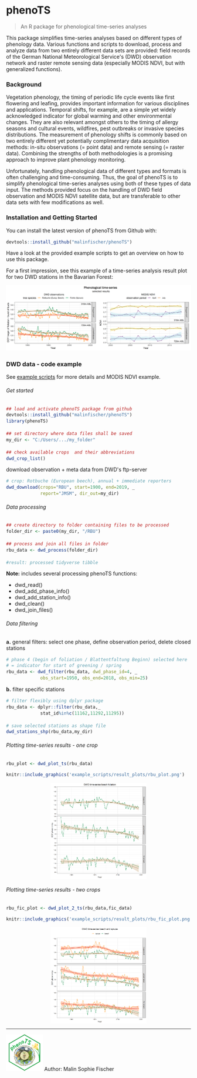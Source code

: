 
<!-- README.md is generated from README.Rmd. Please edit that file -->
phenoTS
=======

> An R package for phenological time-series analyses

This package simplifies time-series analyses based on different types of phenology data. Various functions and scripts to download, process and analyze data from two entirely different data sets are provided: field records of the German National Meteorological Service's (DWD) observation network and raster remote sensing data (especially MODIS NDVI, but with generalized functions).

### Background

Vegetation phenology, the timing of periodic life cycle events like first flowering and leafing, provides important information for various disciplines and applications. Temporal shifts, for example, are a simple yet widely acknowledged indicator for global warming and other environmental changes. They are also relevant amongst others to the timing of allergy seasons and cultural events, wildfires, pest outbreaks or invasive species distributions.
The measurement of phenology shifts is commonly based on two entirely different yet potentially complimentary data acquisition methods: in-situ observations (= point data) and remote sensing (= raster data). Combining the strengths of both methodologies is a promising approach to improve plant phenology monitoring.

Unfortunately, handling phenological data of different types and formats is often challenging and time-consuming. Thus, the goal of phenoTS is to simplify phenological time-series analyses using both of these types of data input. The methods provided focus on the handling of DWD field observation and MODIS NDVI satellite data, but are transferable to other data sets with few modifications as well.

### Installation and Getting Started

You can install the latest version of phenoTS from Github with:

``` r
devtools::install_github("malinfischer/phenoTS")
```

Have a look at the provided example scripts to get an overview on how to use this package.

For a first impression, see this example of a time-series analysis result plot for two DWD stations in the Bavarian Forest:

![phenoTS example](example_scripts/result_plots/dwd_modis_ex_results.png)

### DWD data - code example

See [example scripts](https://github.com/malinfischer/phenoTS/tree/master/example_scripts) for more details and MODIS NDVI example.

###### Get started

``` r
## load and activate phenoTS package from github
devtools::install_github("malinfischer/phenoTS")
library(phenoTS)

## set directory where data files shall be saved
my_dir <- "C:/Users/.../my_folder"

## check available crops  and their abbreviations
dwd_crop_list()
```

download observation + meta data from DWD's ftp-server

``` r
# crop: Rotbuche (European beech), annual + immediate reporters
dwd_download(crops="RBU", start=1900, end=2019, _
             report="JMSM", dir_out=my_dir)
```

###### Data processing

``` r
## create directory to folder containing files to be processed
folder_dir <- paste0(my_dir, "/RBU") 

## process and join all files in folder
rbu_data <- dwd_process(folder_dir)

#result: processed tidyverse tibble
```

**Note:** includes several processing phenoTS functions:

-   dwd\_read()
-   dwd\_add\_phase\_info()
-   dwd\_add\_station\_info()
-   dwd\_clean()
-   dwd\_join\_files()

###### Data filtering

**a.** general filters: select one phase, define observation period, delete closed stations

``` r
# phase 4 (begin of foliation / Blattentfaltung Beginn) selected here
# = indicator for start of greening / spring
rbu_data <- dwd_filter(rbu_data, dwd_phase_id=4, _
             obs_start=1950, obs_end=2018, obs_min=25)
```

**b.** filter specific stations

``` r
# filter flexibly using dplyr package
rbu_data <- dplyr::filter(rbu_data,_
             stat_id%in%c(11162,11292,11295))

# save selected stations as shape file
dwd_stations_shp(rbu_data,my_dir)
```

###### Plotting time-series results - one crop

``` r
rbu_plot <- dwd_plot_ts(rbu_data)
```

``` r
knitr::include_graphics('example_scripts/result_plots/rbu_plot.png')
```

<img src="example_scripts/result_plots/rbu_plot.png" width="52%" style="display: block; margin: auto;" />

###### Plotting time-series results - two crops

``` r
rbu_fic_plot <- dwd_plot_2_ts(rbu_data,fic_data)
```

``` r
knitr::include_graphics('example_scripts/result_plots/rbu_fic_plot.png')
```

<img src="example_scripts/result_plots/rbu_fic_plot.png" width="52%" style="display: block; margin: auto;" />

------------------------------------------------------------------------

<img src="example_scripts/phenoTS_hex.png" alt="phenoTS logo" width="100" /> Author: Malin Sophie Fischer
